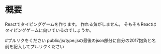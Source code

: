 # 概要
Reactでタイピングゲームを作ります。
作れる気がしません。
そもそもReactはタイピングゲームに向いているのでしょうか。

#プルリクをください
public/js/type.jsの最後のjson部分に自分の2017抱負と名前を記入してプルリクください

